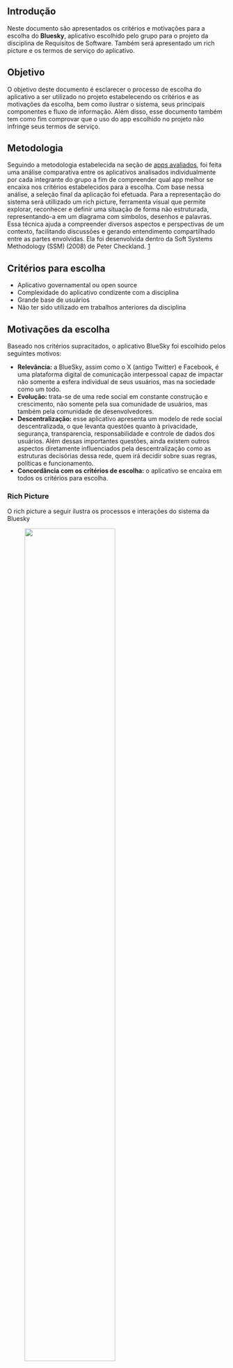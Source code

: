 ## Introdução

Neste documento são apresentados os critérios e motivações para a escolha do **Bluesky**, aplicativo escolhido pelo grupo para o projeto da disciplina de Requisitos de Software. Também será apresentado um rich picture e os termos de serviço do aplicativo. 

## Objetivo

O objetivo deste documento é esclarecer o processo de escolha do aplicativo a ser utilizado no projeto estabelecendo os critérios e as motivações da escolha, bem como ilustrar o sistema, seus principais componentes e fluxo de informação. Além disso, esse documento também tem como fim comprovar que o uso do app escolhido no projeto não infringe seus termos de serviço.

## Metodologia

Seguindo a metodologia estabelecida na seção de [apps avaliados](apps_avaliados.md), foi feita uma análise comparativa entre os aplicativos analisados individualmente por cada integrante do grupo a fim de compreender qual app melhor se encaixa nos critérios estabelecidos para a escolha. Com base nessa análise, a seleção final da aplicação foi efetuada. Para a representação do sistema será utillizado um rich picture, ferramenta visual que permite explorar, reconhecer e definir uma situação de forma não estruturada, representando-a em um diagrama com símbolos, desenhos e palavras. Essa técnica ajuda a compreender diversos aspectos e perspectivas de um contexto, facilitando discussões e gerando entendimento compartilhado entre as partes envolvidas. Ela foi desenvolvida dentro da Soft Systems Methodology (SSM) (2008) de Peter Checkland. [1](#c1)

## Critérios para escolha

- Aplicativo governamental ou open source
- Complexidade do aplicativo condizente com a disciplina
- Grande base de usuários
- Não ter sido utilizado em trabalhos anteriores da disciplina

## Motivações da escolha

Baseado nos critérios supracitados, o aplicativo BlueSky foi escolhido pelos seguintes motivos:

- **Relevância:** a BlueSky, assim como o X (antigo Twitter) e Facebook, é uma plataforma digital de comunicação interpessoal capaz de impactar não somente a esfera individual de seus usuários, mas na sociedade como um todo.
- **Evolução:** trata-se de uma rede social em constante construção e crescimento, não somente pela sua comunidade de usuários, mas também pela comunidade de desenvolvedores.
- **Descentralização:** esse aplicativo apresenta um modelo de rede social descentralizada, o que levanta questões quanto à privacidade, segurança, transparencia, responsabilidade e controle de dados dos usuários. Além dessas importantes questões, ainda existem outros aspectos diretamente influenciados pela descentralização como as estruturas decisórias dessa rede, quem irá decidir sobre suas regras, políticas e funcionamento.
- **Concordância com os critérios de escolha:** o aplicativo se encaixa em todos os critérios para escolha.

### Rich Picture

O rich picture a seguir ilustra os processos e interações do sistema da Bluesky

<figure>
    <img src="../../assets/images/rp-bluesky.png"  style="width: 70%; height: auto; object-fit: cover;">
    <figcaption>Figura 2: Rich Picture Bluesky</figcaption>
</figure>

#### Descrição dos componentes

1. Usuário:
    - Um usuário da Bluesky pode interagir com outros usuários do sistema por meio de publicações e mensagens diretas, além de gerenciar sua própria conta.

2. Funcionalidades Principais:

    - Publicar: um usuário pode compartilhar pequenos textos, fotos e vídeos.
    - Explorar publicações: um usuário pode explorar as publicações de outros usuários e interagir com elas, sendo possível curtir, comentar ou compartilha-las.
    - Seguir: um usuário pode seguir uma conta e torna-la mais evidente em seu feed.
    - Enviar mensagens: um usuário pode enviar mensagens privadas a contas de outros usuários.
    - Configurar conta: um usuário pode gerenciar sua conta, bem como configurar opções de exibição de conteúdo e privacidade.

3. Adicionais:

    - Um usuário moderador tem a capacidade de classificar contas por meio de rótulos com base em suas ações no sistema. Além disso, é possível que um moderador bloqueie uma conta, caso a mesma infrinja os termos de uso.

## Termo de serviço

Com o intuito de realizar o trabalho dentro da legalidade, [os termos de serviço da BlueSky](https://bsky.social/about/support/tos) foram verificados para garantir que não hajam restrições para o uso do app no projeto da disciplina. Segundo os termos de serviço:

"7. **Open Source.** Some of Bluesky Social’s software is subject to open source licenses from MIT or Apache. Those portions of the software may be used in accordance with those open source licenses, which may be found in each open source repository.". [2](#c2)

Ainda, em seus repositórios, temos sua licença MIT:

"Copyright 2023–2024 Bluesky PBC

Permission is hereby granted, free of charge, to any person obtaining a copy of this software and associated documentation files (the “Software”), to deal in the Software without restriction, including without limitation the rights to use, copy, modify, merge, publish, distribute, sublicense, and/or sell copies of the Software, and to permit persons to whom the Software is furnished to do so, subject to the following conditions:

The above copyright notice and this permission notice shall be included in all copies or substantial portions of the Software.

THE SOFTWARE IS PROVIDED “AS IS”, WITHOUT WARRANTY OF ANY KIND, EXPRESS OR IMPLIED, INCLUDING BUT NOT LIMITED TO THE WARRANTIES OF MERCHANTABILITY, FITNESS FOR A PARTICULAR PURPOSE AND NONINFRINGEMENT. IN NO EVENT SHALL THE AUTHORS OR COPYRIGHT HOLDERS BE LIABLE FOR ANY CLAIM, DAMAGES OR OTHER LIABILITY, WHETHER IN AN ACTION OF CONTRACT, TORT OR OTHERWISE, ARISING FROM, OUT OF OR IN CONNECTION WITH THE SOFTWARE OR THE USE OR OTHER DEALINGS IN THE SOFTWARE.". [3](#c3)

A seguir a licença Apache 2.0:

"Apache License
Version 2.0, January 2004
http://www.apache.org/licenses/

TERMS AND CONDITIONS FOR USE, REPRODUCTION, AND DISTRIBUTION

1. Definitions.

    "License" shall mean the terms and conditions for use, reproduction, and distribution as defined by Sections 1 through 9 of this document.

    "Licensor" shall mean the copyright owner or entity authorized by the copyright owner that is granting the License.

    "Legal Entity" shall mean the union of the acting entity and all other entities that control, are controlled by, or are under common control with that entity. For the purposes of this definition, "control" means (i) the power, direct or indirect, to cause the direction or management of such entity, whether by contract or otherwise, or (ii) ownership of fifty percent (50%) or more of the outstanding shares, or (iii) beneficial ownership of such entity.

    "You" (or "Your") shall mean an individual or Legal Entity exercising permissions granted by this License.

    "Source" form shall mean the preferred form for making modifications, including but not limited to software source code, documentation source, and configuration files.

    "Object" form shall mean any form resulting from mechanical transformation or translation of a Source form, including but not limited to compiled object code, generated documentation, and conversions to other media types.

    "Work" shall mean the work of authorship, whether in Source or Object form, made available under the License, as indicated by a copyright notice that is included in or attached to the work (an example is provided in the Appendix below).

    "Derivative Works" shall mean any work, whether in Source or Object form, that is based on (or derived from) the Work and for which the editorial revisions, annotations, elaborations, or other modifications represent, as a whole, an original work of authorship. For the purposes of this License, Derivative Works shall not include works that remain separable from, or merely link (or bind by name) to the interfaces of, the Work and Derivative Works thereof.

    "Contribution" shall mean any work of authorship, including the original version of the Work and any modifications or additions to that Work or Derivative Works thereof, that is intentionally submitted to Licensor for inclusion in the Work by the copyright owner or by an individual or Legal Entity authorized to submit on behalf of the copyright owner. For the purposes of this definition, "submitted" means any form of electronic, verbal, or written communication sent to the Licensor or its representatives, including but not limited to communication on electronic mailing lists, source code control systems, and issue tracking systems that are managed by, or on behalf of, the Licensor for the purpose of discussing and improving the Work, but excluding communication that is conspicuously marked or otherwise designated in writing by the copyright owner as "Not a Contribution."

    "Contributor" shall mean Licensor and any individual or Legal Entity on behalf of whom a Contribution has been received by Licensor and subsequently incorporated within the Work.

2. Grant of Copyright License. Subject to the terms and conditions of this License, each Contributor hereby grants to You a perpetual, worldwide, non-exclusive, no-charge, royalty-free, irrevocable copyright license to reproduce, prepare Derivative Works of, publicly display, publicly perform, sublicense, and distribute the Work and such Derivative Works in Source or Object form.

3. Grant of Patent License. Subject to the terms and conditions of this License, each Contributor hereby grants to You a perpetual, worldwide, non-exclusive, no-charge, royalty-free, irrevocable (except as stated in this section) patent license to make, have made, use, offer to sell, sell, import, and otherwise transfer the Work, where such license applies only to those patent claims licensable by such Contributor that are necessarily infringed by their Contribution(s) alone or by combination of their Contribution(s) with the Work to which such Contribution(s) was submitted. If You institute patent litigation against any entity (including a cross-claim or counterclaim in a lawsuit) alleging that the Work or a Contribution incorporated within the Work constitutes direct or contributory patent infringement, then any patent licenses granted to You under this License for that Work shall terminate as of the date such litigation is filed.

4. Redistribution. You may reproduce and distribute copies of the Work or Derivative Works thereof in any medium, with or without modifications, and in Source or Object form, provided that You meet the following conditions:

    You must give any other recipients of the Work or Derivative Works a copy of this License; and
    You must cause any modified files to carry prominent notices stating that You changed the files; and
    You must retain, in the Source form of any Derivative Works that You distribute, all copyright, patent, trademark, and attribution notices from the Source form of the Work, excluding those notices that do not pertain to any part of the Derivative Works; and
    If the Work includes a "NOTICE" text file as part of its distribution, then any Derivative Works that You distribute must include a readable copy of the attribution notices contained within such NOTICE file, excluding those notices that do not pertain to any part of the Derivative Works, in at least one of the following places: within a NOTICE text file distributed as part of the Derivative Works; within the Source form or documentation, if provided along with the Derivative Works; or, within a display generated by the Derivative Works, if and wherever such third-party notices normally appear. The contents of the NOTICE file are for informational purposes only and do not modify the License. You may add Your own attribution notices within Derivative Works that You distribute, alongside or as an addendum to the NOTICE text from the Work, provided that such additional attribution notices cannot be construed as modifying the License.
    You may add Your own copyright statement to Your modifications and may provide additional or different license terms and conditions for use, reproduction, or distribution of Your modifications, or for any such Derivative Works as a whole, provided Your use, reproduction, and distribution of the Work otherwise complies with the conditions stated in this License.

5. Submission of Contributions. Unless You explicitly state otherwise, any Contribution intentionally submitted for inclusion in the Work by You to the Licensor shall be under the terms and conditions of this License, without any additional terms or conditions. Notwithstanding the above, nothing herein shall supersede or modify the terms of any separate license agreement you may have executed with Licensor regarding such Contributions.

6. Trademarks. This License does not grant permission to use the trade names, trademarks, service marks, or product names of the Licensor, except as required for reasonable and customary use in describing the origin of the Work and reproducing the content of the NOTICE file.

7. Disclaimer of Warranty. Unless required by applicable law or agreed to in writing, Licensor provides the Work (and each Contributor provides its Contributions) on an "AS IS" BASIS, WITHOUT WARRANTIES OR CONDITIONS OF ANY KIND, either express or implied, including, without limitation, any warranties or conditions of TITLE, NON-INFRINGEMENT, MERCHANTABILITY, or FITNESS FOR A PARTICULAR PURPOSE. You are solely responsible for determining the appropriateness of using or redistributing the Work and assume any risks associated with Your exercise of permissions under this License.

8. Limitation of Liability. In no event and under no legal theory, whether in tort (including negligence), contract, or otherwise, unless required by applicable law (such as deliberate and grossly negligent acts) or agreed to in writing, shall any Contributor be liable to You for damages, including any direct, indirect, special, incidental, or consequential damages of any character arising as a result of this License or out of the use or inability to use the Work (including but not limited to damages for loss of goodwill, work stoppage, computer failure or malfunction, or any and all other commercial damages or losses), even if such Contributor has been advised of the possibility of such damages.

9. Accepting Warranty or Additional Liability. While redistributing the Work or Derivative Works thereof, You may choose to offer, and charge a fee for, acceptance of support, warranty, indemnity, or other liability obligations and/or rights consistent with this License. However, in accepting such obligations, You may act only on Your own behalf and on Your sole responsibility, not on behalf of any other Contributor, and only if You agree to indemnify, defend, and hold each Contributor harmless for any liability incurred by, or claims asserted against, such Contributor by reason of your accepting any such warranty or additional liability.

END OF TERMS AND CONDITIONS". [4](#c4)

Assim, tem-se que os termos do aplicativo BlueSky permitem seu uso para estudo na disciplina.

## Referência Bibliográfica / Bibliografia
<a id="c1"></a>
> 1. BETTEREVALUATION. Rich Pictures. Disponível em: https://www.betterevaluation.org/methods-approaches/methods/rich-pictures. Acesso em: 29 out. 2024.
<a id="c2"></a>
> 1. Bluesky PBC. Bluesky, 2024. Termos de serviço. Disponível em: https://bsky.social/about/support/tos. Acesso em: 03 nov. 2024.
<a id="c3"></a>
> 2. Bluesky PBC. Github, 2024. Licença MIT em repositório da Bluesky. Disponível em: https://github.com/bluesky-social/social-app/blob/main/LICENSE. Acesso em: 03 nov. 2024.
<a id="c4"></a>
> 3. The Apache Software Foundation. Apache, 2004. Apache License 2.0. Disponível em: https://www.apache.org/licenses/LICENSE-2.0.txt. Acesso em: 03 nov. 2024.

## :round_pushpin: Histórico de Versão 

<div align="center">
    <table>
        <tr>
            <th>Data</th>
            <th>Versão</th>
            <th>Descrição</th>
            <th>Autor</th>
            <th>Data da Revisão</th>
            <th>Revisor</th>
        </tr>
        <tr>
            <td>03/11</td>
            <td>1.0</td>
            <td>Criação do documento</td>
            <td><a href="https://github.com/Joa0V">João Ribeiro</a></td>
            <td>06/11</td>
            <td><a href="https://github.com/Renatinha28">Renata Quadros</a></td>
        </tr>
    </table>
</div>